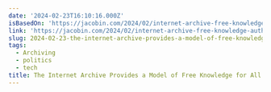 ```yaml
---
date: '2024-02-23T16:10:16.000Z'
isBasedOn: 'https://jacobin.com/2024/02/internet-archive-free-knowledge-authors'
link: 'https://jacobin.com/2024/02/internet-archive-free-knowledge-authors'
slug: 2024-02-23-the-internet-archive-provides-a-model-of-free-knowledge-for-all
tags:
  - Archiving
  - politics
  - tech
title: The Internet Archive Provides a Model of Free Knowledge for All
---
```


